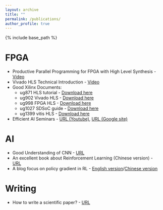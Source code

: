 ```yaml
---
layout: archive
title: ""
permalink: /publications/
author_profile: true
---
```


{% include base_path %}

FPGA
======
* Productive Parallel Programming for FPGA with High Level Synthesis - [Video](https://www.youtube.com/watch?v=2UvUP2hxMyI)
* Vivado HLS Technical Introduction - [Video](https://www.youtube.com/watch?v=5lYq8_bqAcI)
* Good Xilinx Documents:
  * ug871 HLS tutorial  - [Download here](https://jeremyatedge.github.io/files/ug871-vivado-high-level-synthesis-tutorial.pdf)
  * ug902 Vivado HLS    - [Download here](https://jeremyatedge.github.io/files/ug902-vivado-high-level-synthesis.pdf)
  * ug998 FPGA HLS      - [Download here](https://jeremyatedge.github.io/files/ug998-vivado-intro-fpga-design-hls.pdf)
  * ug1027 SDSoC guide  - [Download here](https://jeremyatedge.github.io/files/ug1027-sdsoc-user-guide.pdf)
  * ug1399 vitis HLS    - [Download here](https://jeremyatedge.github.io/files/ug1399-vitis-hls.pdf)
* Efficient AI Seminars - [URL (Youtube)](https://www.youtube.com/channel/UCEKdqfnoyNSYB5bzWMT5SNQ/videos), [URL (Google site)](https://sites.google.com/site/boyuaneecs/efficient-ai-seminar-talk?authuser=0)

AI
======
* Good Understanding of CNN - [URL](https://stanford.edu/~shervine/teaching/cs-230/cheatsheet-convolutional-neural-networks)
* An excellent book about Reinforcement Learning (Chinese version) - [URL](https://datawhalechina.github.io/easy-rl/#/)
* A blog focus on policy gradient in RL - [English version](https://lilianweng.github.io/posts/2018-04-08-policy-gradient/)/[Chinese version](https://tomaxent.com/2019/04/14/%E7%AD%96%E7%95%A5%E6%A2%AF%E5%BA%A6%E6%96%B9%E6%B3%95/)

Writing
======
* How to write a scientific paper? - [URL](https://libguides.usc.edu/writingguide)
